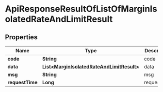 

# ApiResponseResultOfListOfMarginIsolatedRateAndLimitResult


## Properties

| Name | Type | Description | Notes |
|------------ | ------------- | ------------- | -------------|
|**code** | **String** | code |  [optional] |
|**data** | [**List&lt;MarginIsolatedRateAndLimitResult&gt;**](MarginIsolatedRateAndLimitResult.md) | data |  [optional] |
|**msg** | **String** | msg |  [optional] |
|**requestTime** | **Long** | requestTime |  [optional] |



